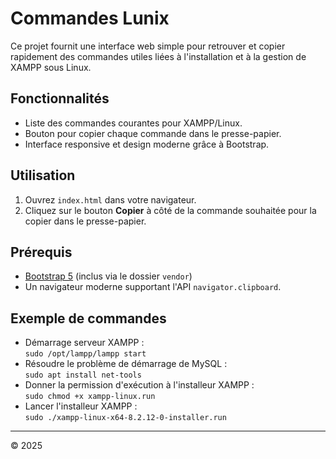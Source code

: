 # Commandes Lunix

Ce projet fournit une interface web simple pour retrouver et copier rapidement des commandes utiles liées à l'installation et à la gestion de XAMPP sous Linux.

## Fonctionnalités

- Liste des commandes courantes pour XAMPP/Linux.
- Bouton pour copier chaque commande dans le presse-papier.
- Interface responsive et design moderne grâce à Bootstrap.

## Utilisation

1. Ouvrez `index.html` dans votre navigateur.
2. Cliquez sur le bouton **Copier** à côté de la commande souhaitée pour la copier dans le presse-papier.

## Prérequis

- [Bootstrap 5](https://getbootstrap.com/) (inclus via le dossier `vendor`)
- Un navigateur moderne supportant l'API `navigator.clipboard`.

## Exemple de commandes

- Démarrage serveur XAMPP :  
  `sudo /opt/lampp/lampp start`
- Résoudre le problème de démarrage de MySQL :  
  `sudo apt install net-tools`
- Donner la permission d'exécution à l'installeur XAMPP :  
  `sudo chmod +x xampp-linux.run`
- Lancer l'installeur XAMPP :  
  `sudo ./xampp-linux-x64-8.2.12-0-installer.run`

---
© 2025
